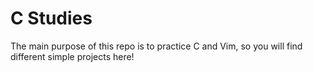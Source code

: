 <h1>C Studies</h1>

<p>
The main purpose of this repo is to practice C and Vim, so you will find different simple projects here! 
</p>
